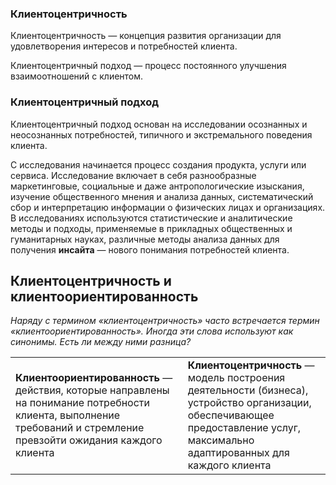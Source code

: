 ### Клиентоцентричность

Клиентоцентричность *—* концепция развития организации для удовлетворения интересов и потребностей клиента.

Клиентоцентричный подход — процесс постоянного улучшения взаимоотношений с клиентом.

### Клиентоцентричный подход

Клиентоцентричный подход основан на исследовании осознанных и неосознанных потребностей, типичного и экстремального поведения клиента. 

С исследования начинается процесс создания продукта, услуги или сервиса. Исследование включает в себя разнообразные маркетинговые, социальные и даже антропологические изыскания, изучение общественного мнения и анализа данных, систематический сбор и интерпретацию информации о физических лицах и организациях. 
В исследованиях используются статистические и аналитические методы и подходы, применяемые в прикладных общественных и гуманитарных науках, различные методы анализа данных для получения **инсайта** — нового понимания потребностей клиента.

## Клиентоцентричность и клиентоориентированность

*Наряду с термином «клиентоцентричность» часто встречается термин «клиентоориентированность». Иногда эти слова используют как синонимы. Есть ли между ними разница?*

|||
|--|--|
|**Клиентоориентированность** — действия, которые направлены на понимание потребности клиента, выполнение требований и стремление превзойти ожидания каждого клиента|**Клиентоцентричность** — модель построения деятельности (бизнеса), устройство организации, обеспечивающее предоставление услуг, максимально адаптированных для каждого клиента|
